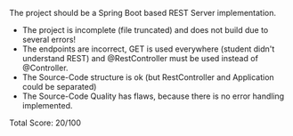 The project should be a Spring Boot based REST Server implementation.

- The project is incomplete (file truncated) and does not build due to several errors!
- The endpoints are incorrect, GET is used everywhere (student didn't understand REST) and @RestController must be used instead of @Controller.
- The Source-Code structure is ok (but RestController and Application could be separated)
- The Source-Code Quality has flaws, because there is no error handling implemented. 

Total Score: 20/100
